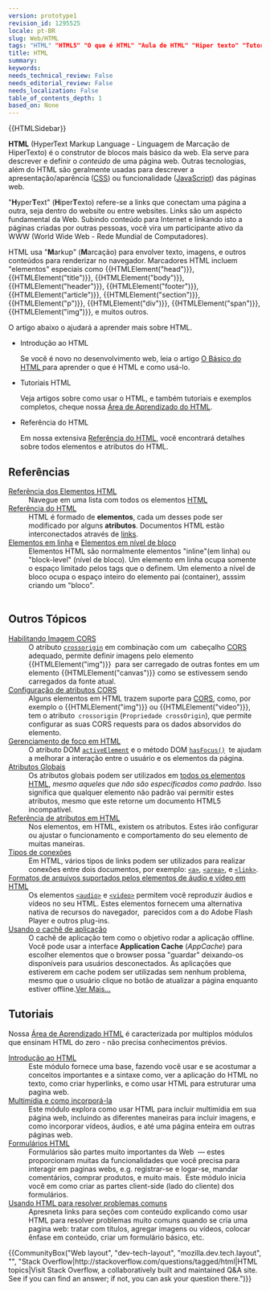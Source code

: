 ```yaml
---
version: prototype1
revision_id: 1295525
locale: pt-BR
slug: Web/HTML
tags: "HTML" "HTML5" "O que é HTML" "Aula de HTML" "Hiper texto" "Tutorial de HTML" "Referencias(2)" "Programação em HTML"
title: HTML
summary: 
keywords: 
needs_technical_review: False
needs_editorial_review: False
needs_localization: False
table_of_contents_depth: 1
based_on: None
---
```

<div>{{HTMLSidebar}}</div>

<p><span class="seoSummary"><strong>HTML</strong> (HyperText Markup Language - Linguagem de Marcação de HiperTexto) é o construtor de blocos mais básico da web. Ela serve para descrever e definir o <em>conteúdo</em> de uma página web. Outras tecnologias, além do HTML são geralmente usadas para descrever a apresentação/aparência (<a href="/pt-BR/docs/Web/CSS">CSS</a>) ou funcionalidade (<a href="/pt-BR/docs/Web/JavaScript">JavaScript</a>) das páginas web.</span></p>

<p>"<strong>H</strong>yper<strong>T</strong>ext" (<strong>H</strong>iper<strong>T</strong>exto) refere-se a links que conectam uma página a outra, seja dentro do website ou entre websites. Links são um aspécto fundamental da Web. Subindo conteúdo para Internet e linkando isto a páginas criadas por outras pessoas, você vira um participante ativo da WWW (World Wide Web - Rede Mundial de Computadores).</p>

<p>HTML usa "<strong>M</strong>arkup" (<strong>M</strong>arcação) para envolver texto, imagens, e outros conteúdos para renderizar no navegador. Marcadores HTML incluem "elementos" especiais como {{HTMLElement("head")}}, {{HTMLElement("title")}}, {{HTMLElement("body")}}, {{HTMLElement("header")}}, {{HTMLElement("footer")}}, {{HTMLElement("article")}}, {{HTMLElement("section")}}, {{HTMLElement("p")}}, {{HTMLElement("div")}}, {{HTMLElement("span")}}, {{HTMLElement("img")}}, e muitos outros.</p>

<p>O artigo abaixo o ajudará a aprender mais sobre HTML.</p>

<section class="cleared" id="sect1">
<ul class="card-grid">
 <li><span>Introdução ao HTML </span>

  <p>Se você é novo no desenvolvimento web, leia o artigo <a href="/en-US/docs/Learn/Getting_started_with_the_web/HTML_basics">O Básico do HTML </a>para aprender o que é HTML e como usá-lo.</p>
 </li>
 <li><span>Tutoriais HTML </span>
  <p>Veja artigos sobre como usar o HTML, e também tutoriais e exemplos completos, cheque nossa <a href="/pt-BR/docs/Aprender/HTML">Área de Aprendizado do HTML</a>.</p>
 </li>
 <li><span>Referência do HTML </span>
  <p>Em nossa extensiva <a href="/pt-BR/docs/Web/HTML/ReferenciaHTML">Referência do HTML</a>, você encontrará detalhes sobre todos elementos e atributos do HTML.</p>
 </li>
</ul>

<div class="row topicpage-table">
<div class="section">
<h2 class="Documentation" id="Referências">Referências</h2>

<dl>
 <dt class="landingPageList"><a href="/en-US/docs/Web/HTML/Element">Referência dos Elementos HTML</a></dt>
 <dd class="landingPageList">Navegue em uma lista com todos os elementos <a class="glossaryLink" href="/en-US/docs/Glossary/HTML">HTML</a></dd>
 <dt class="landingPageList"><a href="/en-US/docs/Web/HTML/Reference">Referência do HTML </a></dt>
 <dd class="landingPageList">HTML é formado de <strong>elementos</strong>, cada um desses pode ser modificado por alguns <strong>atributos</strong>. Documentos HTML estão interconectados através de&nbsp;<a href="/en-US/docs/Web/HTML/Link_types">links</a>.</dd>
 <dt class="landingPageList"><a href="/en-US/docs/Web/HTML/Inline_elements">Elementos em linha</a> e <a href="/en-US/docs/Web/HTML/Block-level_elements">Elementos em nível de bloco</a></dt>
 <dd class="landingPageList">Elementos HTML são normalmente elementos "inline"(em linha) ou "block-level" (nível de bloco). Um elemento em linha ocupa somente o espaço limitado pelos tags que o definem. Um elemento a nível de bloco ocupa o espaço inteiro do elemento pai (container), asssim criando um "bloco".</dd>
 <dt class="landingPageList">&nbsp;</dt>
</dl>

<h2 class="landingPageList" id="Outros_Tópicos">Outros Tópicos</h2>

<dl>
 <dt class="landingPageList"><a href="/en-US/docs/Web/HTML/CORS_enabled_image">Habilitando Imagem CORS </a></dt>
 <dd class="landingPageList">O atributo <code><a href="/en-US/docs/Web/HTML/Element/img#attr-crossorigin">crossorigin</a></code> em combinação com um&nbsp; cabeçalho&nbsp;<a class="glossaryLink" href="/en-US/docs/Glossary/CORS">CORS</a> adequado, permite definir imagens pelo elemento {{HTMLElement("img")}}&nbsp; para ser carregado de outras fontes em um elemento {{HTMLElement("canvas")}} como se estivessem sendo carregados da fonte atual.</dd>
 <dt class="landingPageList"><a href="/en-US/docs/Web/HTML/CORS_settings_attributes">Configuração de atributos CORS</a></dt>
 <dd class="landingPageList">Alguns elementos em HTML trazem suporte para <a href="/en-US/docs/HTTP/Access_control_CORS">CORS</a>, como, por exemplo o {{HTMLElement("img")}} ou {{HTMLElement("video")}}, tem o atributo<code> crossorigin</code> (<code>Propriedade crossOrigin</code>), que permite configurar as suas CORS requests para os dados absorvidos do elemento.</dd>
 <dt class="landingPageList"><a href="/en-US/docs/Web/HTML/Focus_management_in_HTML">Gerenciamento de foco em HTML</a></dt>
 <dd class="landingPageList">O atributo DOM <code><a href="/en-US/docs/Web/API/Document/activeElement">activeElement</a></code> e o método DOM <code><a href="/en-US/docs/Web/API/Document/hasFocus">hasFocus()</a>&nbsp;</code>te ajudam a melhorar a interação entre o usuário e os elementos da página.</dd>
 <dt class="landingPageList"><a href="/en-US/docs/Web/HTML/Global_attributes">Atributos Globais</a></dt>
 <dd class="landingPageList">Os atributos globais podem ser utilizados em <a href="/en-US/docs/Web/HTML/Element">todos os elementos HTML</a>, <em>mesmo aqueles que não são especificados como padrão</em>. Isso significa que qualquer elemento não padrão vai permitir estes atributos, mesmo que este retorne um documento HTML5 incompatível.</dd>
 <dt class="landingPageList"><a href="/en-US/docs/Web/HTML/Attributes">Referência de atributos em HTML</a></dt>
 <dd class="landingPageList">Nos elementos, em HTML, existem os atributos. Estes irão configurar ou ajustar o&nbsp;funcionamento e comportamento do seu elemento de muitas maneiras.</dd>
 <dt class="landingPageList"><a href="/en-US/docs/Web/HTML/Link_types">Tipos de conexões</a></dt>
 <dd class="landingPageList">Em HTML, vários tipos de links podem ser utilizados para realizar conexões entre dois documentos, por exemplo: <a href="/en-US/docs/Web/HTML/Element/a"><code>&lt;a&gt;</code></a>, <a href="/en-US/docs/Web/HTML/Element/area"><code>&lt;area&gt;</code></a>, e <a href="/en-US/docs/Web/HTML/Element/link"><code>&lt;link&gt;</code></a>.</dd>
 <dt class="landingPageList"><a href="/en-US/docs/Web/HTML/Supported_media_formats">Formatos de arquivos suportados pelos elementos de áudio e vídeo em HTML</a></dt>
 <dd class="landingPageList">Os elementos <a href="/en-US/docs/Web/HTML/Element/audio"><code>&lt;audio&gt;</code></a> e <a href="/en-US/docs/Web/HTML/Element/video"><code>&lt;video&gt;</code></a> permitem você reproduzir áudios e vídeos no seu HTML. Estes elementos fornecem uma alternativa nativa de recursos do navegador,&nbsp; parecidos com a do Adobe Flash Player e outros plug-ins.</dd>
 <dt class="landingPageList"><a href="/en-US/docs/Web/HTML/Using_the_application_cache">Usando o cachê de aplicação</a></dt>
 <dd class="landingPageList">O cachê de aplicação tem como o objetivo rodar a aplicação offline. Você pode usar a interface <strong>Application Cache</strong> (<em>AppCache</em>) para escolher elementos que o browser possa "guardar" deixando-os disponíveis para usuários desconectados. As aplicações que estiverem em cache podem ser utilizadas sem nenhum problema, mesmo que o usuário clique no botão de atualizar a página enquanto estiver offline.<span class="alllinks"><a href="/en-US/docs/tag/HTML">Ver Mais...</a></span></dd>
</dl>
</div>

<div class="section">
<h2 class="Tools" id="Tools" name="Tools">Tutoriais</h2>

<p>Nossa <a href="/en-US/docs/Learn/HTML">Área de Aprendizado HTML</a> é caracterizada por multiplos módulos que ensinam HTML do zero - não precisa conhecimentos prévios.</p>

<dl>
 <dt><a href="/en-US/docs/Learn/HTML/Introduction_to_HTML">Introdução ao HTML</a></dt>
 <dd>Este módulo fornece&nbsp;uma base, fazendo você usar e se acostumar a conceitos importantes e a sintaxe&nbsp;como, ver a aplicação do HTML no texto, como criar hyperlinks, e como usar HTML para estruturar uma pagina web.</dd>
 <dt><a href="/en-US/docs/Learn/HTML/Multimedia_and_embedding">Multimídia e como incorporá-la</a></dt>
 <dd>Este módulo explora como usar HTML para incluir multimídia em sua página web, incluindo as diferentes maneiras para incluir imagens, e como incorporar vídeos, áudios, e até uma página enteira em outras páginas web.</dd>
 <dt><a href="/en-US/docs/Learn/HTML/Forms">Formulários HTML </a></dt>
 <dd>Formulários são partes muito importantes da Web&nbsp; — estes proporcionam muitas da funcionalidades que você precisa para interagir em paginas webs, e.g. registrar-se e logar-se, mandar comentários, comprar produtos, e muito mais.&nbsp; Este módulo inicia você em como criar as partes client-side (lado do cliente) dos formulários.</dd>
 <dt><a href="https://developer.mozilla.org/en-US/docs/Learn/HTML/Howto">Usando HTML para resolver problemas comuns</a></dt>
 <dd>Apresneta&nbsp;links para seções com conteúdo explicando como usar HTML para resolver problemas muito comuns quando se cria uma pagina web: tratar com títulos, agregar imagens ou vídeos, colocar ênfase em conteúdo, criar um formulário básico, etc.</dd>
</dl>
</div>
</div>

<p>{{CommunityBox("Web layout", "dev-tech-layout", "mozilla.dev.tech.layout", "", "Stack Overflow|http://stackoverflow.com/questions/tagged/html|HTML topics|Visit Stack Overflow, a collaboratively built and maintained Q&amp;A site. See if you can find an answer; if not, you can ask your question there.")}}</p>
</section>

